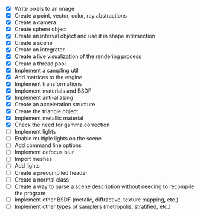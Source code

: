 - [x] Write pixels to an image
- [x] Create a point, vector, color, ray abstractions
- [x] Create a camera
- [x] Create sphere object
- [x] Create an interval object and use it in shape intersection
- [x] Create a scene
- [x] Create an integrator
- [x] Create a live visualization of the rendering process
- [x] Create a thread pool
- [x] Implement a sampling util
- [x] Add matrices to the engine
- [x] Implement transformations
- [x] Implement materials and BSDF
- [x] Implement anti-aliasing
- [x] Create an acceleration structure
- [x] Create the triangle object
- [x] Implement metallic material
- [x] Check the need for gamma correction
- [ ] Implement lights
- [ ] Enable multiple lights on the scene
- [ ] Add command line options
- [ ] Implement defocus blur
- [ ] Import meshes
- [ ] Add lights
- [ ] Create a precompiled header
- [ ] Create a normal class
- [ ] Create a way to parse a scene description without needing to recompile the program
- [ ] Implement other BSDF (metalic, diffractive, texture mapping, etc.)
- [ ] Implement other types of samplers (metropolis, stratified, etc.)
